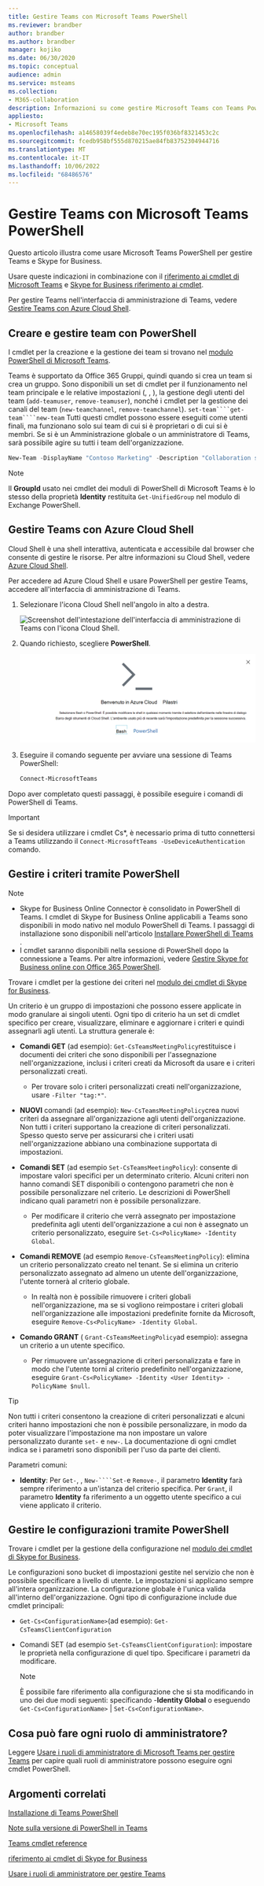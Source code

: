 ```yaml
---
title: Gestire Teams con Microsoft Teams PowerShell
ms.reviewer: brandber
author: brandber
ms.author: brandber
manager: kojiko
ms.date: 06/30/2020
ms.topic: conceptual
audience: admin
ms.service: msteams
ms.collection:
- M365-collaboration
description: Informazioni su come gestire Microsoft Teams con Teams PowerShell.
appliesto:
- Microsoft Teams
ms.openlocfilehash: a14658039f4edeb8e70ec195f036bf8321453c2c
ms.sourcegitcommit: fcedb958bf555d870215ae84fb83752304944716
ms.translationtype: MT
ms.contentlocale: it-IT
ms.lasthandoff: 10/06/2022
ms.locfileid: "68486576"
---
```

# <a name="manage-teams-with-microsoft-teams-powershell"></a>Gestire Teams con Microsoft Teams PowerShell

Questo articolo illustra come usare Microsoft Teams PowerShell per gestire Teams e Skype for Business.

Usare queste indicazioni in combinazione con il [riferimento ai cmdlet di Microsoft Teams](/powershell/teams/?view=teams-ps) e [Skype for Business riferimento ai cmdlet](/powershell/skype/intro?view=skype-ps).

Per gestire Teams nell'interfaccia di amministrazione di Teams, vedere [Gestire Teams con Azure Cloud Shell](#manage-teams-with-azure-cloud-shell).

## <a name="create-and-manage-teams-using-powershell"></a>Creare e gestire team con PowerShell

I cmdlet per la creazione e la gestione dei team si trovano nel [modulo PowerShell di Microsoft Teams](https://www.powershellgallery.com/packages/MicrosoftTeams/).

Teams è supportato da Office 365 Gruppi, quindi quando si crea un team si crea un gruppo. Sono disponibili un set di cmdlet per il funzionamento nel team principale e le relative impostazioni (, , ), la gestione degli utenti del team (``add-teamuser``, ``remove-teamuser``), nonché i cmdlet per la gestione dei canali del team (``new-teamchannel``, ``remove-teamchannel``). ``set-team````get-team````new-team`` Tutti questi cmdlet possono essere eseguiti come utenti finali, ma funzionano solo sui team di cui si è proprietari o di cui si è membri. Se si è un Amministrazione globale o un amministratore di Teams, sarà possibile agire su tutti i team dell'organizzazione.

```powershell
New-Team -DisplayName "Contoso Marketing" -Description "Collaboration space for Contoso's Marketing department"
```

> [!NOTE]
> Il **GroupId** usato nei cmdlet dei moduli di PowerShell di Microsoft Teams è lo stesso della proprietà **Identity** restituita ``Get-UnifiedGroup`` nel modulo di Exchange PowerShell.

## <a name="manage-teams-with-azure-cloud-shell"></a>Gestire Teams con Azure Cloud Shell

Cloud Shell è una shell interattiva, autenticata e accessibile dal browser che consente di gestire le risorse. Per altre informazioni su Cloud Shell, vedere [Azure Cloud Shell](/azure/cloud-shell/overview).

Per accedere ad Azure Cloud Shell e usare PowerShell per gestire Teams, accedere all'interfaccia di amministrazione di Teams.

1. Selezionare l'icona Cloud Shell nell'angolo in alto a destra.

    ![Screenshot dell'intestazione dell'interfaccia di amministrazione di Teams con l'icona Cloud Shell.](media/cloud-shell-icon-select.png)

1. Quando richiesto, scegliere **PowerShell**.

    ![Screenshot della richiesta di Cloud Shell di Azure.](media/cloud-shell.png)

1. Eseguire il comando seguente per avviare una sessione di Teams PowerShell:

    ```powershell
    Connect-MicrosoftTeams
    ```

Dopo aver completato questi passaggi, è possibile eseguire i comandi di PowerShell di Teams.

> [!IMPORTANT]
> Se si desidera utilizzare i cmdlet Cs*, è necessario prima di tutto connettersi a Teams utilizzando il ``Connect-MicrosoftTeams -UseDeviceAuthentication`` comando.

## <a name="manage-policies-via-powershell"></a>Gestire i criteri tramite PowerShell

> [!NOTE]
> - Skype for Business Online Connector è consolidato in PowerShell di Teams. I cmdlet di Skype for Business Online applicabili a Teams sono disponibili in modo nativo nel modulo PowerShell di Teams. I passaggi di installazione sono disponibili nell'articolo [Installare PowerShell di Teams](teams-powershell-install.md) .
> - I cmdlet saranno disponibili nella sessione di PowerShell dopo la connessione a Teams. Per altre informazioni, vedere [Gestire Skype for Business online con Office 365 PowerShell](/office365/enterprise/powershell/manage-skype-for-business-online-with-office-365-powershell).

Trovare i cmdlet per la gestione dei criteri nel [modulo dei cmdlet di Skype for Business](/powershell/module/teams).

Un criterio è un gruppo di impostazioni che possono essere applicate in modo granulare ai singoli utenti. Ogni tipo di criterio ha un set di cmdlet specifico per creare, visualizzare, eliminare e aggiornare i criteri e quindi assegnarli agli utenti. La struttura generale è:

- **Comandi GET** (ad esempio): ``Get-CsTeamsMeetingPolicy``restituisce i documenti dei criteri che sono disponibili per l'assegnazione nell'organizzazione, inclusi i criteri creati da Microsoft da usare e i criteri personalizzati creati.
  - Per trovare solo i criteri personalizzati creati nell'organizzazione, usare ``-Filter "tag:*"``.

- **NUOVI** comandi (ad esempio): ``New-CsTeamsMeetingPolicy``crea nuovi criteri da assegnare all'organizzazione agli utenti dell'organizzazione. Non tutti i criteri supportano la creazione di criteri personalizzati. Spesso questo serve per assicurarsi che i criteri usati nell'organizzazione abbiano una combinazione supportata di impostazioni.

- **Comandi SET** (ad esempio ``Set-CsTeamsMeetingPolicy``): consente di impostare valori specifici per un determinato criterio. Alcuni criteri non hanno comandi SET disponibili o contengono parametri che non è possibile personalizzare nel criterio. Le descrizioni di PowerShell indicano quali parametri non è possibile personalizzare.
  - Per modificare il criterio che verrà assegnato per impostazione predefinita agli utenti dell'organizzazione a cui non è assegnato un criterio personalizzato, eseguire ``Set-Cs<PolicyName> -Identity Global``.

- **Comandi REMOVE** (ad esempio ``Remove-CsTeamsMeetingPolicy``): elimina un criterio personalizzato creato nel tenant. Se si elimina un criterio personalizzato assegnato ad almeno un utente dell'organizzazione, l'utente tornerà al criterio globale.
  - In realtà non è possibile rimuovere i criteri globali nell'organizzazione, ma se si vogliono reimpostare i criteri globali nell'organizzazione alle impostazioni predefinite fornite da Microsoft, eseguire ``Remove-Cs<PolicyName> -Identity Global``.

- **Comando GRANT** ( ``Grant-CsTeamsMeetingPolicy``ad esempio): assegna un criterio a un utente specifico.
  - Per rimuovere un'assegnazione di criteri personalizzata e fare in modo che l'utente torni al criterio predefinito nell'organizzazione, eseguire ``Grant-Cs<PolicyName> -Identity <User Identity> -PolicyName $null``.

> [!TIP]
> Non tutti i criteri consentono la creazione di criteri personalizzati e alcuni criteri hanno impostazioni che non è possibile personalizzare, in modo da poter visualizzare l'impostazione ma non impostare un valore personalizzato durante ``set-`` e ``new-``. La documentazione di ogni cmdlet indica se i parametri sono disponibili per l'uso da parte dei clienti.

Parametri comuni:

- **Identity**: Per ``Get-``, , ``New-````Set-``e ``Remove-``, il parametro **Identity** farà sempre riferimento a un'istanza del criterio specifica. Per ``Grant``, il parametro **Identity** fa riferimento a un oggetto utente specifico a cui viene applicato il criterio.

## <a name="manage-configurations-via-powershell"></a>Gestire le configurazioni tramite PowerShell

Trovare i cmdlet per la gestione della configurazione nel [modulo dei cmdlet di Skype for Business](/powershell/module/skype).

Le configurazioni sono bucket di impostazioni gestite nel servizio che non è possibile specificare a livello di utente. Le impostazioni si applicano sempre all'intera organizzazione. La configurazione globale è l'unica valida all'interno dell'organizzazione. Ogni tipo di configurazione include due cmdlet principali:

- ``Get-Cs<ConfigurationName>``(ad esempio): ``Get-CsTeamsClientConfiguration``

- Comandi SET (ad esempio ``Set-CsTeamsClientConfiguration``): impostare le proprietà nella configurazione di quel tipo. Specificare i parametri da modificare.
    > [!NOTE]
    > È possibile fare riferimento alla configurazione che si sta modificando in uno dei due modi seguenti: specificando -**Identity Global** o eseguendo ``Get-Cs<ConfigurationName>`` | ``Set-Cs<ConfigurationName>``.

## <a name="what-can-each-admin-role-do"></a>Cosa può fare ogni ruolo di amministratore?

Leggere [Usare i ruoli di amministratore di Microsoft Teams per gestire Teams](using-admin-roles.md) per capire quali ruoli di amministratore possono eseguire ogni cmdlet PowerShell.

## <a name="related-topics"></a>Argomenti correlati

[Installazione di Teams PowerShell](teams-powershell-install.md)

[Note sulla versione di PowerShell in Teams](teams-powershell-release-notes.md)

[Teams cmdlet reference](/powershell/teams/?view=teams-ps)

[riferimento ai cmdlet di Skype for Business](/powershell/skype/intro?view=skype-ps)

[Usare i ruoli di amministratore per gestire Teams](using-admin-roles.md)
